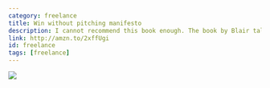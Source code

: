 ```yaml
---
category: freelance
title: Win without pitching manifesto
description: I cannot recommend this book enough. The book by Blair talks about how to treat your practice as a professional and be seen as a professional by whomever you do business with.
link: http://amzn.to/2xffUgi
id: freelance
tags: [freelance]
---
```

<a target="_blank"  href="https://www.amazon.com/gp/product/1605440043/ref=as_li_tl?ie=UTF8&camp=1789&creative=9325&creativeASIN=1605440043&linkCode=as2&tag=compassofdesi-20&linkId=22061d2df2d68764c62a6e6781264e07"><img border="0" src="//ws-na.amazon-adsystem.com/widgets/q?_encoding=UTF8&MarketPlace=US&ASIN=1605440043&ServiceVersion=20070822&ID=AsinImage&WS=1&Format=_SL250_&tag=compassofdesi-20" ></a><img src="//ir-na.amazon-adsystem.com/e/ir?t=compassofdesi-20&l=am2&o=1&a=1605440043" width="1" height="1" border="0" alt="" style="border:none !important; margin:0px !important;" />
